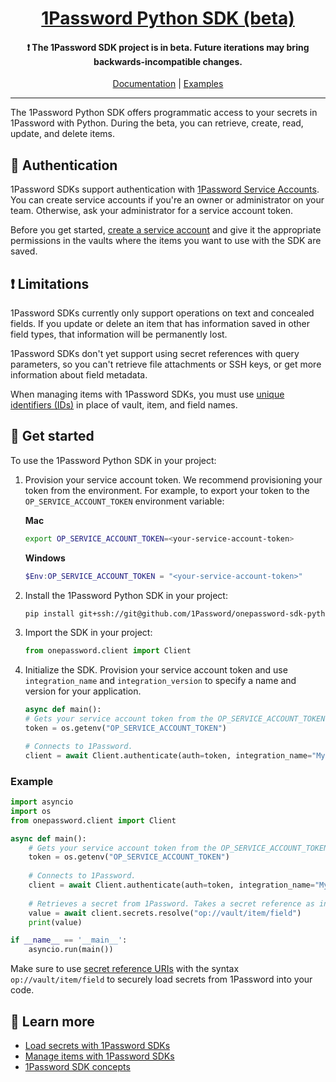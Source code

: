 <p align="center">
  <a href="https://1password.com">
      <h1 align="center">1Password Python SDK (beta)</h1>
  </a>
</p>

<p align="center">
 <h4 align="center"> ❗ The 1Password SDK project is in beta. Future iterations may bring backwards-incompatible changes.</h4>
</p>

<p align="center">
  <a href="https://developer.1password.com/docs/sdks/">Documentation</a> | <a href="https://github.com/1Password/onepassword-sdk-python/tree/main/example">Examples</a>
<br/>

---

The 1Password Python SDK offers programmatic access to your secrets in 1Password with Python. During the beta, you can retrieve, create, read, update, and delete items.

## 🔑 Authentication

1Password SDKs support authentication with [1Password Service Accounts](https://developer.1password.com/docs/service-accounts/get-started/). You can create service accounts if you're an owner or administrator on your team. Otherwise, ask your administrator for a service account token.

Before you get started, [create a service account](https://developer.1password.com/docs/service-accounts/get-started/#create-a-service-account) and give it the appropriate permissions in the vaults where the items you want to use with the SDK are saved.

## ❗ Limitations

1Password SDKs currently only support operations on text and concealed fields. If you update or delete an item that has information saved in other field types, that information will be permanently lost.

1Password SDKs don't yet support using secret references with query parameters, so you can't retrieve file attachments or SSH keys, or get more information about field metadata.

When managing items with 1Password SDKs, you must use [unique identifiers (IDs)](https://developer.1password.com/docs/sdks/concepts#unique-identifiers-ids) in place of vault, item, and field names.

## 🚀 Get started

To use the 1Password Python SDK in your project:

1. Provision your service account token. We recommend provisioning your token from the environment. For example, to export your token to the `OP_SERVICE_ACCOUNT_TOKEN` environment variable:
    
    **Mac**
    
    ```bash
    export OP_SERVICE_ACCOUNT_TOKEN=<your-service-account-token>
    ```
    
    **Windows**
    
    ```powershell
    $Env:OP_SERVICE_ACCOUNT_TOKEN = "<your-service-account-token>"
    ```

2. Install the 1Password Python SDK in your project:

    ```bash
    pip install git+ssh://git@github.com/1Password/onepassword-sdk-python.git
    ```

3. Import the SDK in your project:

    ```python
    from onepassword.client import Client
    ```

5. Initialize the SDK. Provision your service account token and use `integration_name` and `integration_version` to specify a name and version for your application.

    ```python
    async def main():
    # Gets your service account token from the OP_SERVICE_ACCOUNT_TOKEN environment variable.
    token = os.getenv("OP_SERVICE_ACCOUNT_TOKEN")
    
    # Connects to 1Password.
    client = await Client.authenticate(auth=token, integration_name="My 1Password Integration", integration_version="v1.0.0")
    ```

### Example

```python
import asyncio
import os
from onepassword.client import Client

async def main():
    # Gets your service account token from the OP_SERVICE_ACCOUNT_TOKEN environment variable.
    token = os.getenv("OP_SERVICE_ACCOUNT_TOKEN")
    
    # Connects to 1Password.
    client = await Client.authenticate(auth=token, integration_name="My 1Password Integration", integration_version="v1.0.0")
   
    # Retrieves a secret from 1Password. Takes a secret reference as input and returns the secret to which it points.
    value = await client.secrets.resolve("op://vault/item/field")
    print(value)

if __name__ == '__main__':
    asyncio.run(main())

```

Make sure to use [secret reference URIs](https://developer.1password.com/docs/cli/secret-reference-syntax/) with the syntax `op://vault/item/field` to securely load secrets from 1Password into your code.

## 📖 Learn more

- [Load secrets with 1Password SDKs](https://developer.1password.com/docs/sdks/load-secrets)
- [Manage items with 1Password SDKs](https://developer.1password.com/docs/sdks/manage-items)
- [1Password SDK concepts](https://developer.1password.com/docs/sdks/concepts)


